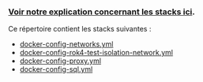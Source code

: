 ### [Voir notre explication concernant les stacks ici](https://github.com/hbaltz/Projet-Raspberry-Docker/tree/master/Composants/Stack).


Ce répertoire contient les stacks suivantes :
- [docker-config-networks.yml](docker-config-networks.yml)  
- [docker-config-rok4-test-isolation-network.yml](docker-config-rok4-test-isolation-network.yml)  
- [docker-config-proxy.yml](docker-config-proxy.yml)     
- [docker-config-sql.yml](docker-config-sql.yml)
